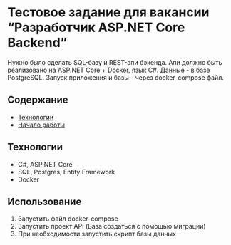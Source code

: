 # Тестовое задание для вакансии “Разработчик ASP.NET Core Backend”
Нужно было сделать SQL-базу и REST-апи бэкенда. Апи должно быть реализовано на ASP.NET Core + Docker, язык C#. Данные - в базе PostgreSQL. Запуск приложения и базы - через docker-compose файл.

## Содержание
- [Технологии](#технологии)
- [Начало работы](#начало-работы)

## Технологии
- C#, ASP.NET Core
- SQL, Postgres, Entity Framework
- Docker

## Использование
1. Запустить файл docker-compose <br>
2. Запустить проект API (База создаться с помощью миграции) <br>
3. При необходимости запустить скрипт базы данных
